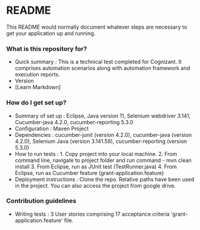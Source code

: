 # README #

This README would normally document whatever steps are necessary to get your application up and running.

### What is this repository for? ###

* Quick summary : This is a technical test completed for Cognizant. It comprises automation scenarios along with automation framework and execution reports.
* Version
* [Learn Markdown]

### How do I get set up? ###

* Summary of set up : Eclipse, Java version 11, Selenium webdriver 3.141, Cucumber-java 4.2.0, cucumber-reporting 5.3.0
* Configuration : Maven Project
* Dependencies : cucumber-junit (version 4.2.0), cucumber-java (version 4.2.0), Selenium Java (version 3.141.59), cucumber-reporting (version 5.3.0)
* How to run tests : 1. Copy project into your local machine. 2. From command line, navigate to project folder and run command - mvn clean install 3. From Eclipse, run as JUnit test (TestRunner.java) 4. From Eclipse, run as Cucumber feature (grant-application.feature)
* Deployment instructions : Clone the repo. Relative paths have been used in the project. You can also access the project from google drive.

### Contribution guidelines ###

* Writing tests : 3 User stories comprising 17 acceptance criteria 'grant-application.feature' file. 

